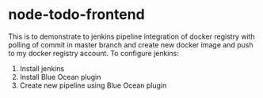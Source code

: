 # node-todo-frontend
This is to demonstrate to jenkins pipeline integration of docker registry with polling of commit in master branch and create new docker image and push to my docker registry account.
To configure jenkins:
1) Install jenkins
2) Install Blue Ocean plugin
3) Create new pipeline using Blue Ocean plugin
